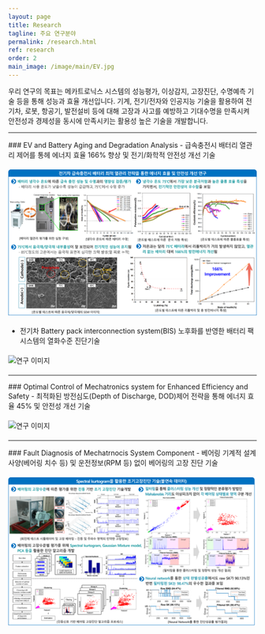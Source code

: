 ```yaml
---
layout: page
title: Research
tagline: 주요 연구분야
permalink: /research.html
ref: research
order: 2
main_image: /image/main/EV.jpg
---
```

우리 연구의 목표는 메카트로닉스 시스템의 성능평가, 이상감지, 고장진단, 수명예측 기술 등을 통해 성능과 효율 개선입니다. 기계, 전기/전자와 인공지능 기술을 활용하여 전기차, 로봇, 항공기, 발전설비 등에 대해 고장과 사고를 예방하고 기대수명을 만족시켜 안전성과 경제성을 동시에 만족시키는 활용성 높은 기술을 개발합니다.

<hr>
### EV and Battery Aging and Degradation Analysis
- 급속충전시 배터리 열관리 제어를 통헤 에너지 효율 166% 향상 및 전기/화학적 안전성 개선 기술
<img src="/image/research/BatteryHeat.png" alt="연구 이미지" style="width: 800px; display: block; margin: 20px auto;" />

- 전기차 Battery pack interconnection system(BIS) 노후화를 반영한 배터리 팩 시스템의 열화수준 진단기술
<img src="/image/research/BatteryPack.png" alt="연구 이미지" style="width: 800px; display: block; margin: 20px auto;" />

<hr>
### Optimal Control of Mechatronics system for Enhanced Efficiency and Safety
- 최적화된 방전심도(Depth of Discharge, DOD)제어 전략을 통해 에너지 효율 45% 및 안전성 개선 기술
<img src="/image/research/DoD.png" alt="연구 이미지" style="width: 800px; display: block; margin: 20px auto;" />

<hr>
### Fault Diagnosis of Mechatrnocis System Component 
- 베어링 기계적 설계사양(베어링 치수 등) 및 운전정보(RPM 등) 없이 베어링의 고장 진단 기술
<img src="/image/research/Bearing.png" alt="연구 이미지" style="width: 800px; display: block; margin: 20px auto;" />
